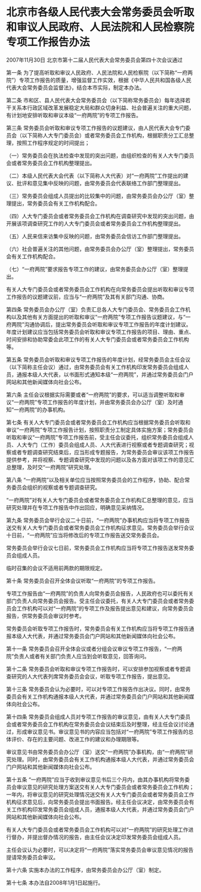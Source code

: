 # 北京市各级人民代表大会常务委员会听取和审议人民政府、人民法院和人民检察院专项工作报告办法

2007年11月30日 北京市第十二届人民代表大会常务委员会第四十次会议通过

<!-- INFO END -->

第一条 为了提高听取和审议人民政府、人民法院和人民检察院（以下简称“一府两院”）专项工作报告的质量，增强监督工作实效，根据《中华人民共和国各级人民代表大会常务委员会监督法》，结合本市实际，制定本办法。

第二条 市和区、县人民代表大会常务委员会（以下简称常务委员会）每年选择若干关系本行政区域改革发展稳定大局和群众切身利益、社会普遍关注的重大问题，有计划地安排听取和审议本级“一府两院”的专项工作报告。

第三条 常务委员会听取和审议专项工作报告的议题建议，由人民代表大会专门委员会（以下简称人大专门委员会）或者常务委员会工作机构，根据职责分工汇总整理，按照工作程序规定的时间提出；

（一）常务委员会在执法检查中发现的突出问题，由组织检查的有关人大专门委员会或者常务委员会工作机构整理提出。

（二）本级人民代表大会代表（以下简称人大代表）对“一府两院”工作提出的建议、批评和意见集中反映的问题，由常务委员会代表联络工作部门整理提出。

（三）常务委员会组成人员提出的比较集中的问题，由常务委员会办公厅（室）整理提出，常务委员会有关工作机构配合。

（四）人大专门委员会或者常务委员会工作机构在调查研究中发现的突出问题，由开展该项调查研究工作的人大专门委员会或者常务委员会工作机构整理提出。

（五）人民来信来访集中反映的问题，由常务委员会信访工作部门整理提出。

（六）社会普遍关注的其他问题，由常务委员会办公厅（室）整理提出，常务委员会有关工作机构配合。

（七）“一府两院”要求报告专项工作的建议，由常务委员会办公厅（室）整理提出。

有关人大专门委员会或者常务委员会工作机构在向常务委员会提出听取和审议专项工作报告的议题建议前，应当与“一府两院”及其有关部门沟通、协商。

第四条 常务委员会办公厅（室）负责汇总各人大专门委员会、常务委员会工作机构以及其他有关方面提出的听取和审议“一府两院”专项工作报告议题建议，与“一府两院”沟通协调后，提出常务委员会听取和审议专项工作报告的年度计划建议。年度计划建议应当包括常务委员会听取和审议专项工作报告的项目、理由、重点、时间安排和协助常委会此项工作的有关人大专门委员会或者常务委员会工作机构等。

第五条 常务委员会听取和审议专项工作报告的年度计划，经常务委员会主任会议（以下简称主任会议）通过，由常务委员会有关工作机构印发常务委员会组成人员，通报本级人大代表，以书面形式通知本级“一府两院”，并通过常务委员会门户网站和其他新闻媒体向社会公布。

第六条 主任会议根据实际需要或者“一府两院”的要求，可以适当调整听取和审议“一府两院”专项工作报告的年度计划，并由常务委员会办公厅（室）及时通知“一府两院”的办事机构。

第七条 有关人大专门委员会或者常务委员会工作机构应当根据常务委员会听取和审议“一府两院”专项工作报告计划，按照职责分工制定具体实施方案；常务委员会听取和审议“一府两院”专项工作报告前，受主任会议委托，组织常务委员会组成人员、人大专门（工作）委员会组成人员、人大代表进行视察或者专题调查研究；视察或者专题调查研究结束后，应当形成专题报告，为常务委员会审议该项工作报告提供参考，并将视察、专题调查研究中发现的问题以及各方面对该项工作的意见汇总整理，及时交“一府两院”研究处理。

第八条 “一府两院”以及相关单位应当按照常务委员会的工作程序，协助、配合常务委员会组织的视察或者专题调查研究。

“一府两院”对有关人大专门委员会或者常务委员会工作机构汇总整理的意见，应当研究处理并在专项工作报告中作出回应，明确意见采纳情况。

第九条 常务委员会举行会议二十日前，“一府两院”办事机构应当将专项工作报告送交有关人大专门委员会或者常务委员会工作机构征求意见。常务委员会举行会议十日前，“一府两院”应当将修改后的专项工作报告送交常务委员会。

常务委员会举行会议七日前，常务委员会工作机构应当将专项工作报告送发常务委员会组成人员。

临时召集的会议不适用前两款的期限规定。

第十条 常务委员会召开全体会议听取“一府两院”的专项工作报告。

专项工作报告由“一府两院”的负责人向常务委员会报告，人民政府也可以委托有关部门负责人向常务委员会报告。受主任会议委托，有关人大专门委员会或者常务委员会工作机构可以对“一府两院”的专项工作及报告提出意见和建议，向常务委员会报告，供常务委员会审议时参考。

常务委员会听取专项工作报告时，常务委员会有关工作机构应当将专项工作报告通报本级人大代表，并通过常务委员会门户网站和其他新闻媒体向社会公布。

第十一条 常务委员会召开全体会议或者分组会议审议专项工作报告，“一府两院”负责人或者有关部门负责人应当到会听取意见，回答询问。

第十二条 常务委员会听取和审议专项工作报告时，可以安排参加视察或者专题调查研究的人大代表列席常务委员会会议，听取专项工作报告，提出意见。

第十三条 常务委员会认为必要时，可以对专项工作报告作出决议。同时，由常务委员会有关工作机构通报本级人大代表，并通过常务委员会门户网站和其他新闻媒体向社会公布。

第十四条 常务委员会组成人员对专项工作报告的审议意见，由有关人大专门委员会或者常务委员会工作机构在常务委员会会议结束后及时整理，经主任会议讨论通过，形成审议意见书。审议意见书的内容应当包括对“一府两院”专项工作报告的总体评价、存在的主要问题、改进工作的建议和办理期限等。

审议意见书由常务委员会办公厅（室）送交“一府两院”办事机构，由“一府两院”研究处理。同时，由常务委员会有关工作机构通报本级人大代表，并通过常务委员会门户网站和其他新闻媒体向社会公布。

第十五条 “一府两院”应当于收到审议意见书后三个月内，由其办事机构将常务委员会审议意见的研究处理方案送交有关人大专门委员会或者常务委员会工作机构；一年内，将审议意见的研究处理情况送交有关人大专门委员会或者常务委员会工作机构征求意见后，向常务委员会提出书面报告。经主任会议决定，由常务委员会有关工作机构印发常务委员会组成人员，通报本级人大代表，并通过常务委员会门户网站和其他新闻媒体向社会公布。

有关人大专门委员会或者常务委员会工作机构可以对“一府两院”的研究处理工作进行督办，并提出督办情况的报告，由主任会议决定印发常务委员会组成人员。

主任会议认为必要时，可以决定将“一府两院”落实常务委员会审议意见情况的报告提请常务委员会审议。

第十六条 实施本办法的工作程序，由常务委员会办公厅（室）制定。

第十七条 本办法自2008年1月1日起施行。